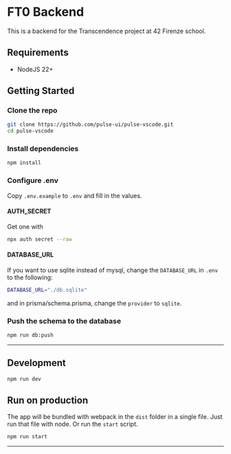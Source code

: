 # FT0 Backend

This is a backend for the Transcendence project at 42 Firenze school.

## Requirements

- NodeJS 22+

## Getting Started

### Clone the repo

```bash
git clone https://github.com/pulse-ui/pulse-vscode.git
cd pulse-vscode
```

### Install dependencies

```bash
npm install
```

### Configure .env

Copy `.env.example` to `.env` and fill in the values.

#### AUTH_SECRET

Get one with

```bash
npx auth secret --raw
```

#### DATABASE_URL

If you want to use sqlite instead of mysql, change the `DATABASE_URL` in `.env` to the following:

```bash
DATABASE_URL="./db.sqlite"
```

and in prisma/schema.prisma, change the `provider` to `sqlite`.

### Push the schema to the database

```bash
npm run db:push
```

---

## Development

```bash
npm run dev
```

## Run on production

The app will be bundled with webpack in the `dist` folder in a single file.
Just run that file with node. Or run the `start` script.

```bash
npm run start
```

---


